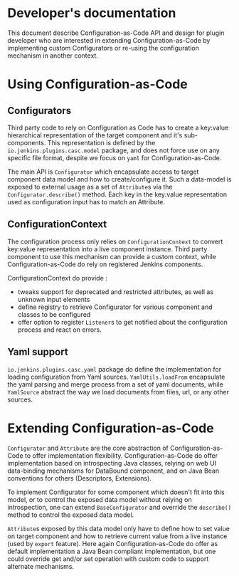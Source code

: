# Developer's documentation

This document describe Configuration-as-Code API and design for plugin developer who are interested in 
extending Configuration-as-Code by implementing custom Configurators or re-using the configuration mechanism
in another context.

# Using Configuration-as-Code

## Configurators

Third party code to rely on Configuration as Code has to create a key:value hierarchical representation of the target
component and it's sub-components. This representation is defined by the `io.jenkins.plugins.casc.model` package, 
and does not force use on any specific file format, despite we focus on `yaml` for Configuration-as-Code.  

The main API is `Configurator` which encapsulate access to target component data model and how to create/configure it.
Such a data-model is exposed to external usage as a set of `Attribute`s via the `Configurator.describe()` method.
Each key in the key:value representation used as configuration input has to match an Attribute. 

## ConfigurationContext

The configuration process only relies on `ConfigurationContext` to convert key:value representation into a live 
component instance. Third party component to use this mechanism can provide a custom context, while 
Configuration-as-Code do rely on registered Jenkins components.
 
ConfigurationContext do provide :

- tweaks support for deprecated and restricted attributes, as well as unknown input elements
- define registry to retrieve Configurator for various component and classes to be configured
- offer option to register `Listener`s to get notified about the configuration process and react on errors.

## Yaml support

`io.jenkins.plugins.casc.yaml` package do define the implementation for loading configuration from Yaml sources.
`YamlUtils.loadFrom` encapsulate the yaml parsing and merge process from a set of yaml documents, while `YamlSource`
abstract the way we load documents from files, url, or any other sources.

      

# Extending Configuration-as-Code
 
`Configurator` and `Attribute` are the core abstraction of Configuration-as-Code to offer implementation flexibility.
Configuration-as-Code do offer implementation based on introspecting Java classes, relying on web UI data-binding
mechanisms for DataBound component, and on Java Bean conventions for others (Descriptors, Extensions).

To implement Configurator for some component which doesn't fit into this model, or to control the exposed data
model without relying on introspection, one can extend `BaseConfigurator` and override the `describe()` method to
control the exposed data model.

`Attribute`s exposed by this data model only have to define how to set value on target component and how to retrieve
current value from a live instance (used by `export` feature). Here again Configuration-as-Code do offer as default 
implementation a Java Bean compliant implementation, but one could override get and/or set operation with custom
code to support alternate mechanisms.

   